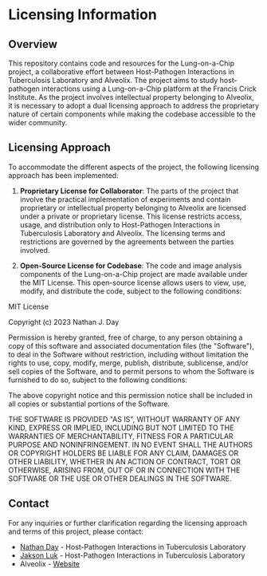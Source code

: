 # Licensing Information

## Overview

This repository contains code and resources for the Lung-on-a-Chip project, a collaborative effort between  Host-Pathogen Interactions in Tuberculosis Laboratory and Alveolix. The project aims to study host-pathogen interactions using a Lung-on-a-Chip platform at the Francis Crick Institute. As the project involves intellectual property belonging to Alveolix, it is necessary to adopt a dual licensing approach to address the proprietary nature of certain components while making the codebase accessible to the wider community.

## Licensing Approach

To accommodate the different aspects of the project, the following licensing approach has been implemented:

1. **Proprietary License for Collaborator**: The parts of the project that involve the practical implementation of experiments and contain proprietary or intellectual property belonging to Alveolix are licensed under a private or proprietary license. This license restricts access, usage, and distribution only to Host-Pathogen Interactions in Tuberculosis Laboratory and Alveolix. The licensing terms and restrictions are governed by the agreements between the parties involved.

2. **Open-Source License for Codebase**: The code and image analysis components of the Lung-on-a-Chip project are made available under the MIT License. This open-source license allows users to view, use, modify, and distribute the code, subject to the following conditions:

MIT License

Copyright (c) 2023 Nathan J. Day

Permission is hereby granted, free of charge, to any person obtaining a copy
of this software and associated documentation files (the "Software"), to deal
in the Software without restriction, including without limitation the rights
to use, copy, modify, merge, publish, distribute, sublicense, and/or sell
copies of the Software, and to permit persons to whom the Software is
furnished to do so, subject to the following conditions:

The above copyright notice and this permission notice shall be included in all
copies or substantial portions of the Software.

THE SOFTWARE IS PROVIDED "AS IS", WITHOUT WARRANTY OF ANY KIND, EXPRESS OR
IMPLIED, INCLUDING BUT NOT LIMITED TO THE WARRANTIES OF MERCHANTABILITY,
FITNESS FOR A PARTICULAR PURPOSE AND NONINFRINGEMENT. IN NO EVENT SHALL THE
AUTHORS OR COPYRIGHT HOLDERS BE LIABLE FOR ANY CLAIM, DAMAGES OR OTHER
LIABILITY, WHETHER IN AN ACTION OF CONTRACT, TORT OR OTHERWISE, ARISING FROM,
OUT OF OR IN CONNECTION WITH THE SOFTWARE OR THE USE OR OTHER DEALINGS IN THE
SOFTWARE.

## Contact

For any inquiries or further clarification regarding the licensing approach and terms of this project, please contact:

- [Nathan Day](mailto:nathan.day@crick.ac.uk) - Host-Pathogen Interactions in Tuberculosis Laboratory
- [Jakson Luk](mailto:jakson.luk@crick.ac.uk) - Host-Pathogen Interactions in Tuberculosis Laboratory
- Alveolix - [Website](https://www.alveolix.com)
